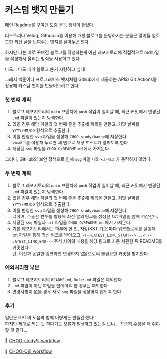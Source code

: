 # 커스텀 뱃지 만들기

메인 Readme를 꾸미던 도중 문득 생각이 들었다.<br>

티스토리나 Velog, Github.io를 이용해 개인 블로그를 운영하시는 분들은 많이들 업로드한 최신 글을 보여주는 뱃지를 달아두곤 한다.<br>

하지만 나는 따로 꾸며진 블로그를 작성하는게 아닌 레포지토리에 직접적으로 md파일을 작성해서 올리는 방식을 사용하고 있다.<br>

나도... 나도 내가 블로그 쓴거 자랑하고 싶다!! <br>

그래서 백준이나 프로그래머스 뱃지처럼 Github에서 제공하는 API와 Git Actions를 활용해 커스텀 뱃지를 만들어보려고 한다.

### 첫 번째 계획

1. 블로그 레포지토리의 `main` 브랜치에 `push` 작업이 일어날 때, 최근 커밋에서 변경된 `.md` 파일이 있는지 탐색한다.
2. 있을 경우 해당 파일의 첫 번째 줄을 추출해 제목을 만들고, 커밋 날짜를 `YYYY/MM/DD` 형식으로 추출한다.
3. 이를 반영한 `svg` 파일을 생성해 `CHOO-study/badge`에 저장한다.<br>`<a>태그`를 이용해 누르면 새 탭으로 해당 포스트가 열리도록 한다.
4. 저장된 `svg` 파일을 `CHOO-O/README.md` 에서 가져온다.

그러나, GitHub의 보안 정책으로 인해 `svg` 파일 내의 `<a>태그` 가 동작하지 않았다.<br>

### 두 번째 계획

1. 블로그 레포지토리의 `main` 브랜치에 `push` 작업이 일어날 때, 최근 커밋에서 변경된 `.md` 파일이 있는지 탐색한다.
2. 있을 경우 해당 파일의 첫 번째 줄을 추출해 제목을 만들고, 커밋 날짜를 `YYYY/MM/DD` 형식으로 추출한다.
3. 이를 반영한 `svg` 파일을 생성해 `CHOO-study/badge`에 저장한다.<br>더하여, 추출한 변수를 활용해 최신 글의 링크를 생성한 `txt`파일을 함께 저장한다.
4. 저장된 `svg` 파일과 `txt` 파일을 `CHOO-O/README.md` 에서 가져온다.
5. 기본 레포지토리에서는 하루에 한 번, 자정(KST 기준)마다 워크플로우를 실행해 txt 파일을 통해 최신 링크를 받아오고,
   `<!--LATEST_LINK_START-->...<!--LATEST_LINK_END-->` 주석 사이의 내용을 해당 링크로 자동 치환한 뒤 README를 커밋한다.<br>
   단, 이전과 동일한 링크라면 변경하지 않음으로써 불필요한 커밋을 방지한다.

### 예외처리한 부분

1. 블로그 레포지토리의 `README.md`, `Rules.md` 파일은 제외한다.<br>
2. `.md` 파일이 아닌 파일을 업데이트 한 경우는 제외한다.<br>
3. 변경사항이 없을 경우 새로 `svg` 파일을 생성하지 않도록 한다.

### 후기

일단은 GPT의 도움과 함께 어떻게든 만들긴 했다!<br>
하지만 제대로 되는 듯 하다가도 오류가 발생하고 있는걸 보니... 꾸준히 수정을 해 줘야 할 것 같다...

🔗 [CHOO-study의 workflow](https://github.com/CHOO-O/CHOO-study/blob/main/.github/workflows/latest-post-badge-generate.yml)

🔗 [CHOO-O의 workflow](https://github.com/CHOO-O/CHOO-O/blob/main/.github/workflows/update-badge.yml)
